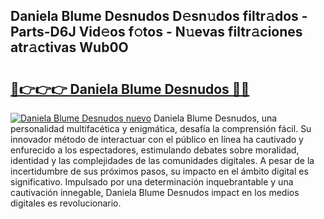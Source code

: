 ## Daniela Blume Desnudos D𝚎sn𝚞dos filtr𝚊dos - Parts-D6J Vid𝚎os f𝚘tos - N𝚞evas filtr𝚊ciones atr𝚊ctivas Wub0O

# <h2><a href="http://mba34k.tromn.icu/?c=Daniela+Blume+Desnudos">🔗👉👉👉 Daniela Blume Desnudos 🔗🔗</a></h2>

[![Daniela Blume Desnudos nuevo](https://i.imgur.com/pEAQMta.gif)](http://mba34k.tromn.icu/?c=Daniela+Blume+Desnudos)
Daniela Blume Desnudos, una personalidad multifacética y enigmática, desafía la comprensión fácil. Su innovador método de interactuar con el público en línea ha cautivado y enfurecido a los espectadores, estimulando debates sobre moralidad, identidad y las complejidades de las comunidades digitales. A pesar de la incertidumbre de sus próximos pasos, su impacto en el ámbito digital es significativo. Impulsado por una determinación inquebrantable y una cautivación innegable, Daniela Blume Desnudos impact en los medios digitales es revolucionario.
